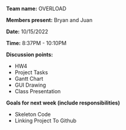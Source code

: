 **Team name:** OVERLOAD

**Members present:** Bryan and Juan

**Date:** 10/15/2022

**Time:** 8:37PM - 10:10PM

**Discussion points:** <br/>
* HW4 
* Project Tasks
* Gantt Chart
* GUI Drawing
* Class Presentation

**Goals for next week (include responsibilities)** <br/>
* Skeleton Code
* Linking Project To Github
